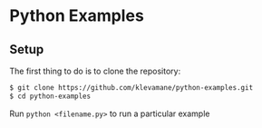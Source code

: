 # Python Examples

## Setup

The first thing to do is to clone the repository:

```sh
$ git clone https://github.com/klevamane/python-examples.git
$ cd python-examples
```


Run `python <filename.py>` to run a particular example
```The output can be viewed in the termial
```

